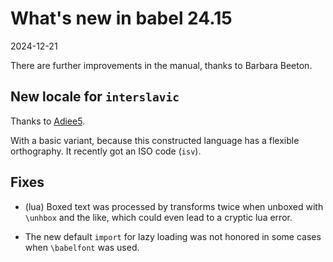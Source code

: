 # What's new in babel 24.15

2024-12-21

There are further improvements in the manual, thanks to Barbara Beeton. 

## New locale for `interslavic`

Thanks to [Adiee5](https://github.com/adiee5).

With a basic variant, because this constructed language has a flexible
orthography. It recently got an ISO code (`isv`).

## Fixes

* (lua) Boxed text was processed by transforms twice when unboxed
  with `\unhbox` and the like, which could even lead to a cryptic lua
  error.

* The new default `import` for lazy loading was not honored in some
  cases when `\babelfont` was used.


